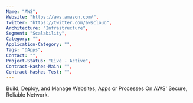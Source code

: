 ```yaml
--- 
Name: "AWS", 
Website: "https://aws.amazon.com/", 
Twitter: "https://twitter.com/awscloud", 
Architecture: "Infrastructure",
Segment: "Scalability",
Category: "",
Application-Category: "",
Tags: "DApps",
Contact: "",
Project-Status: "Live - Active",
Contract-Hashes-Main: "",
Contract-Hashes-Test: "",
--- 
```

<!--lang:en--> 
Build, Deploy, and Manage Websites, Apps or Processes On AWS' Secure, Reliable Network.
<!--lang:es--] 
Cree, implemente y administre sitios web, aplicaciones o procesos en la red segura y confiable de AWS.
<!--lang:de--] 
Erstellen, Bereitstellen und Verwalten von Websites, Apps oder Prozessen im sicheren, zuverlässigen Netzwerk von AWS.
<!--lang:fr--] 
Créez, déployez et gérez des sites Web, des applications ou des processus sur le réseau sécurisé et fiable d'AWS.
<!--lang:pl--] 
Twórz, wdrażaj i zarządzaj stronami internetowymi, aplikacjami lub procesami w bezpiecznej, niezawodnej sieci AWS.
<!--lang:uk--] 
Створюйте, розгортайте та керуйте веб-сайтами, програмами чи процесами в безпечній і надійній мережі AWS.
[!--lang:*--> 
